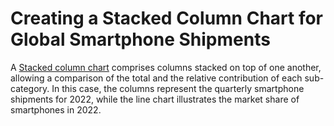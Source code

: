 # Creating a Stacked Column Chart for Global Smartphone Shipments

A [Stacked column chart](https://help.syncfusion.com/maui/cartesian-charts/stackedcolumn) comprises columns stacked on top of one another, allowing a comparison of the total and the relative contribution of each sub-category. In this case, the columns represent the quarterly smartphone shipments for 2022, while the line chart illustrates the market share of smartphones in 2022.


